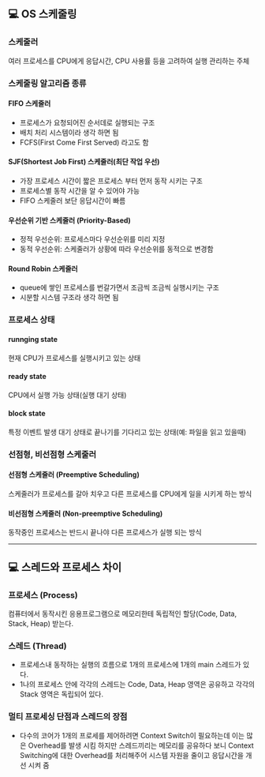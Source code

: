 ## :computer: OS 스케줄링

### 스케줄러
여러 프로세스를 CPU에게 응답시간, CPU 사용률 등을 고려하여 실행 관리하는 주체

### 스케줄링 알고리즘 종류

#### FIFO 스케줄러
- 프로세스가 요청되어진 순서데로 실행되는 구조
- 배치 처리 시스템이라 생각 하면 됨
- FCFS(First Come First Served) 라고도 함

#### SJF(Shortest Job First) 스케줄러(최단 작업 우선)
 - 가장 프로세스 시간이 짧은 프로세스 부터 먼저 동작 시키는 구조
 - 프로세스별 동작 시간을 알 수 있어야 가능
 - FIFO 스케줄러 보단 응답시간이 빠름

#### 우선순위 기반 스케줄러 (Priority-Based)
 - 정적 우선순위: 프로세스마다 우선순위를 미리 지정
 - 동적 우선순위: 스케줄러가 상황에 따라 우선순위를 동적으로 변경함

#### Round Robin 스케줄러
 - queue에 쌓인 프로세스를 번갈가면서 조금씩 조금씩 실행시키는 구조
 - 시분할 시스템 구조라 생각 하면 됨

### 프로세스 상태
#### runnging state  
현재 CPU가 프로세스를 실행시키고 있는 상태

#### ready state  
CPU에서 실행 가능 상태(실행 대기 상태)  

#### block state  
특정 이벤트 발생 대기 상태로 끝나기를 기다리고 있는 상태(예: 파일을 읽고 있을때)

### 선점형, 비선점형 스케줄러

#### 선점형 스케줄러 (Preemptive Scheduling)  
스케줄러가 프로세스를 갈아 치우고 다른 프로세스를 CPU에게 일을 시키게 하는 방식


#### 비선점형 스케줄러 (Non-preemptive Scheduling)
동작중인 프로세스는 반드시 끝나야 다른 프로세스가 실행 되는 방식


****

## :computer: 스레드와 프로세스 차이


### 프로세스 (Process)
컴퓨터에서 동작시킨 응용프로그램으로 메모리한테 독립적인 할당(Code, Data, Stack, Heap) 받는다.

### 스레드 (Thread)
 - 프로세스내 동작하는 실행의 흐름으로 1개의 프로세스에 1개의 main 스레드가 있다.
 - 1나의 프로세스 안에 각각의 스레드는 Code, Data, Heap 영역은 공유하고 각각의 Stack 영역은 독립되어 있다.

### 멀티 프로세싱 단점과 스레드의 장점
- 다수의 코어가 1개의 프로세를 제어하려면 Context Switch이 필요하는데 이는 많은 Overhead를 발생 시킴 하지만 스레드끼리는 메모리를 공유하다 보니 Context Switching에 대한 Overhead를 처리해주어 시스템 자원을 줄이고 응답시간을 개선 시켜 줌

